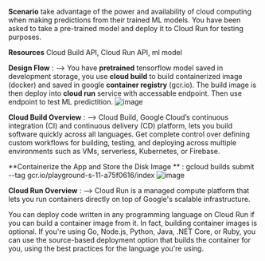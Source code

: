 **Scenario**
take advantage of the power and availability of cloud computing when making predictions from their trained ML models. You have been asked to take a pre-trained model and deploy it to Cloud Run for testing purposes.

**Resources**
Cloud Build API, Cloud Run API, ml model

**Design Flow** :  --> 
You have **pretrained** tensorflow model saved in development storage, you use **cloud build** to build containerized image (docker) and saved in google **container registry** (gcr.io). The build image is then deploy into **cloud run** service with accessable endpoint. Then use endpoint to test ML predictition.
![image](https://github.com/rameshjoshi/ml-model-google-deploy-with-cloudrun/assets/7277702/206d987a-a033-4df5-bfc4-f629dcc7a3a7)




**Cloud Build Overview** : -->
Cloud Build, Google Cloud’s continuous integration (CI) and continuous delivery (CD) platform, lets you build software quickly across all languages. Get complete control over defining custom workflows for building, testing, and deploying across multiple environments such as VMs, serverless, Kubernetes, or Firebase.

**Containerize the App and Store the Disk Image
** : gcloud builds submit --tag gcr.io/playground-s-11-a75f0616/index
![image](https://github.com/rameshjoshi/ml-model-google-deploy-with-cloudrun/assets/7277702/53740024-d511-4c03-8aed-4e57221936dc)


**Cloud Run Overview** : -->
Cloud Run is a managed compute platform that lets you run containers directly on top of Google's scalable infrastructure.

You can deploy code written in any programming language on Cloud Run if you can build a container image from it. In fact, building container images is optional. If you're using Go, Node.js, Python, Java, .NET Core, or Ruby, you can use the source-based deployment option that builds the container for you, using the best practices for the language you're using.

